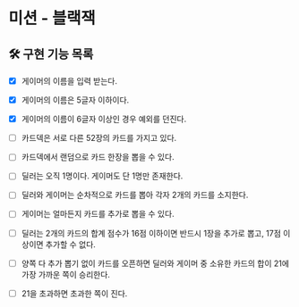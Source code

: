 # 미션 - 블랙잭

## 🛠 구현 기능 목록

 * [x] 게이머의 이름을 입력 받는다.
 * [x] 게이머의 이름은 5글자 이하이다.
 * [x] 게이머의 이름이 6글자 이상인 경우 예외를 던진다.


 * [ ] 카드덱은 서로 다른 52장의 카드를 가지고 있다.
 * [ ] 카드덱에서 랜덤으로 카드 한장을 뽑을 수 있다.


 * [ ] 딜러는 오직 1명이다. 게이머도 단 1명만 존재한다.
 * [ ] 딜러와 게이머는 순차적으로 카드를 뽑아 각자 2개의 카드를 소지한다.


 * [ ] 게이머는 얼마든지 카드를 추가로 뽑을 수 있다.
 * [ ] 딜러는 2개의 카드의 합계 점수가 16점 이하이면 반드시 1장을 추가로 뽑고, 17점 이상이면 추가할 수 없다.
 * [ ] 양쪽 다 추가 뽑기 없이 카드를 오픈하면 딜러와 게이머 중 소유한 카드의 합이 21에 가장 가까운 쪽이 승리한다.
 * [ ] 21을 초과하면 초과한 쪽이 진다.